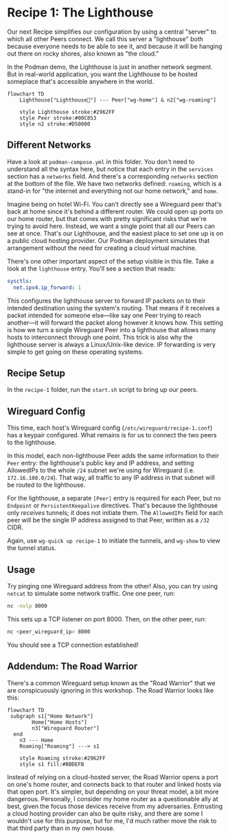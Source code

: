 # Recipe 1: The Lighthouse

Our next Recipe simplifies our configuration by using a central "server" to which all other Peers connect. We call this server a "lighthouse" both because everyone needs to be able to see it, and because it will be hanging out there on rocky shores, also known as "the cloud."

In the Podman demo, the Lighthouse is just in another network segment. But in real-world application, you want the Lighthouse to be hosted someplace that's accessible anywhere in the world.

```mermaid
flowchart TD
    Lighthouse["Lighthouse🔦"] --- Peer["wg-home"] & n2["wg-roaming"]

    style Lighthouse stroke:#2962FF
    style Peer stroke:#00C853
    style n2 stroke:#D50000
```

## Different Networks

Have a look at `podman-compose.yml` in this folder. You don't need to understand all the syntax here, but notice that each entry in the `services` section has a `networks` field. And there's a corresponding `networks` section at the bottom of the file. We have two networks defined: `roaming`, which is a stand-in for "the internet and everything not our home network," and `home`.

Imagine being on hotel Wi-Fi. You can't directly see a Wireguard peer that's back at home since it's behind a different router. We could open up ports on our home router, but that comes with pretty significant risks that we're trying to avoid here. Instead, we want a single point that all our Peers can see at once. That's our Lighthouse, and the easiest place to set one up is on a public cloud hosting provider. Our Podman deployment simulates that arrangement without the need for creating a cloud virtual machine.

There's one other important aspect of the setup visible in this file. Take a look at the `lighthouse` entry. You'll see a section that reads:

```yaml
sysctls:
  net.ipv4.ip_forward: 1
```

This configures the lighthouse server to forward IP packets on to their intended destination using the system's routing. That means if it receives a packet intended for someone else—like say one Peer trying to reach another—it will forward the packet along however it knows how. This setting is how we turn a single Wireguard Peer into a lighthouse that allows many hosts to interconnect through one point. This trick is also why the lighthouse server is always a Linux/Unix-like device. IP forwarding is very simple to get going on these operating systems.

## Recipe Setup

In the `recipe-1` folder, run the `start.sh` script to bring up our peers.

## Wireguard Config

This time, each host's Wireguard config (`/etc/wireguard/recipe-1.conf`) has a keypair configured. What remains is for us to connect the two peers to the lighthouse.

In this model, each non-lighthouse Peer adds the same information to their `Peer` entry: the lighthouse's public key and IP address, and setting AllowedIPs to the whole `/24` subnet we're using for Wireguard (i.e. `172.16.100.0/24`). That way, all traffic to any IP address in that subnet will be routed to the lighthouse.

For the lighthouse, a separate `[Peer]` entry is required for each Peer, but no `Endpoint` or `PersistentKeepalive` directives. That's because the lighthouse only _receives_ tunnels; it does not initiate them. The `AllowedIPs` field for each peer will be the single IP address assigned to that Peer, written as a `/32` CIDR. 

Again, use `wg-quick up recipe-1` to initiate the tunnels, and `wg-show` to view the tunnel status.

## Usage

Try pinging one Wireguard address from the other! Also, you can try using `netcat` to simulate some network traffic. One one peer, run:

```bash
nc -nvlp 8000
```

This sets up a TCP listener on port 8000. Then, on the other peer, run:

```bash
nc <peer_wireguard_ip> 8000
```

You should see a TCP connection established!

## Addendum: The Road Warrior

There's a common Wireguard setup known as the "Road Warrior" that we are conspicuously ignoring in this workshop. The Road Warrior looks like this:

```mermaid
flowchart TD
 subgraph s1["Home Network"]
        Home["Home Hosts"]
        n3["Wireguard Router"]
  end
    n3 --- Home
    Roaming["Roaming"] ---> s1

    style Roaming stroke:#2962FF
    style s1 fill:#BBDEFB
```

Instead of relying on a cloud-hosted server, the Road Warrior opens a port on one's home router, and connects back to that router and linked hosts via that open port. It's simpler, but depending on your threat model, a bit more dangerous. Personally, I consider my home router as a questionable ally at best, given the focus those devices receive from my adversaries. Entrusting a cloud hosting provider can also be quite risky, and there are some I wouldn't use for this purpose, but for me, I'd much rather move the risk to that third party than in my own house.

